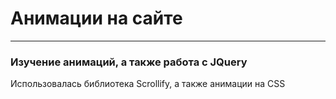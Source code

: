 # Анимации на сайте
___

### Изучение анимаций, а также работа с JQuery

Использовалась библиотека Scrollify, а также анимации на CSS
